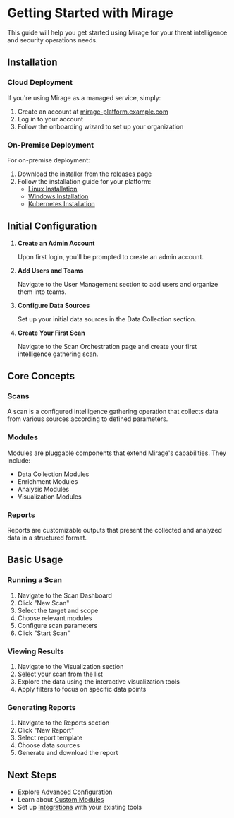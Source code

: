 # Getting Started with Mirage

This guide will help you get started using Mirage for your threat intelligence and security operations needs.

## Installation

### Cloud Deployment

If you're using Mirage as a managed service, simply:

1. Create an account at [mirage-platform.example.com](https://mirage-platform.example.com)
2. Log in to your account
3. Follow the onboarding wizard to set up your organization

### On-Premise Deployment

For on-premise deployment:

1. Download the installer from the [releases page](https://github.com/your-org/mirage/releases)
2. Follow the installation guide for your platform:
   - [Linux Installation](guides/installation-linux.md)
   - [Windows Installation](guides/installation-windows.md)
   - [Kubernetes Installation](guides/installation-kubernetes.md)

## Initial Configuration

1. **Create an Admin Account**
   
   Upon first login, you'll be prompted to create an admin account.

2. **Add Users and Teams**
   
   Navigate to the User Management section to add users and organize them into teams.

3. **Configure Data Sources**
   
   Set up your initial data sources in the Data Collection section.

4. **Create Your First Scan**
   
   Navigate to the Scan Orchestration page and create your first intelligence gathering scan.

## Core Concepts

### Scans

A scan is a configured intelligence gathering operation that collects data from various sources according to defined parameters.

### Modules

Modules are pluggable components that extend Mirage's capabilities. They include:
- Data Collection Modules
- Enrichment Modules
- Analysis Modules
- Visualization Modules

### Reports

Reports are customizable outputs that present the collected and analyzed data in a structured format.

## Basic Usage

### Running a Scan

1. Navigate to the Scan Dashboard
2. Click "New Scan"
3. Select the target and scope
4. Choose relevant modules
5. Configure scan parameters
6. Click "Start Scan"

### Viewing Results

1. Navigate to the Visualization section
2. Select your scan from the list
3. Explore the data using the interactive visualization tools
4. Apply filters to focus on specific data points

### Generating Reports

1. Navigate to the Reports section
2. Click "New Report"
3. Select report template
4. Choose data sources
5. Generate and download the report

## Next Steps

- Explore [Advanced Configuration](guides/advanced-configuration.md)
- Learn about [Custom Modules](guides/custom-modules.md)
- Set up [Integrations](guides/integrations.md) with your existing tools
